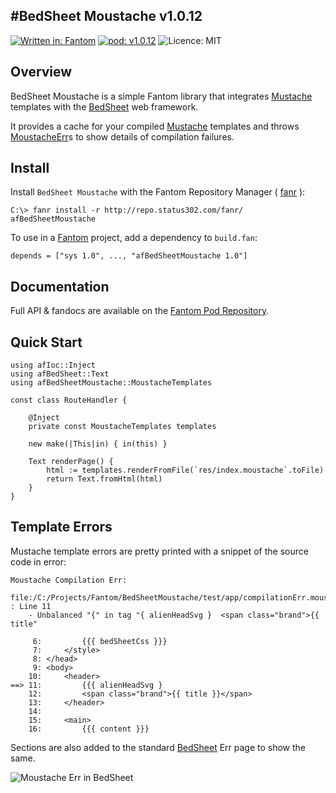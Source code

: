 #BedSheet Moustache v1.0.12
---
[![Written in: Fantom](http://img.shields.io/badge/written%20in-Fantom-lightgray.svg)](http://fantom.org/)
[![pod: v1.0.12](http://img.shields.io/badge/pod-v1.0.12-yellow.svg)](http://www.fantomfactory.org/pods/afBedSheetMoustache)
![Licence: MIT](http://img.shields.io/badge/licence-MIT-blue.svg)

## Overview

BedSheet Moustache is a simple Fantom library that integrates [Mustache](https://bitbucket.org/xored/mustache/) templates with the [BedSheet](http://pods.fantomfactory.org/pods/afBedSheet) web framework.

It provides a cache for your compiled [Mustache](https://bitbucket.org/xored/mustache/) templates and throws [MoustacheErr](http://pods.fantomfactory.org/pods/afBedSheetMoustache/api/MoustacheErr)s to show details of compilation failures.

## Install

Install `BedSheet Moustache` with the Fantom Repository Manager ( [fanr](http://fantom.org/doc/docFanr/Tool.html#install) ):

    C:\> fanr install -r http://repo.status302.com/fanr/ afBedSheetMoustache

To use in a [Fantom](http://fantom.org/) project, add a dependency to `build.fan`:

    depends = ["sys 1.0", ..., "afBedSheetMoustache 1.0"]

## Documentation

Full API & fandocs are available on the [Fantom Pod Repository](http://pods.fantomfactory.org/pods/afBedSheetMoustache/).

## Quick Start

```
using afIoc::Inject
using afBedSheet::Text
using afBedSheetMoustache::MoustacheTemplates

const class RouteHandler {

    @Inject
    private const MoustacheTemplates templates

    new make(|This|in) { in(this) }

    Text renderPage() {
        html := templates.renderFromFile(`res/index.moustache`.toFile)
        return Text.fromHtml(html)
    }
}
```

## Template Errors

Mustache template errors are pretty printed with a snippet of the source code in error:

```
Moustache Compilation Err:
  file:/C:/Projects/Fantom/BedSheetMoustache/test/app/compilationErr.moustache : Line 11
    - Unbalanced "{" in tag "{ alienHeadSvg }  <span class="brand">{{ title"

     6:         {{{ bedSheetCss }}}
     7:     </style>
     8: </head>
     9: <body>
    10:     <header>
==> 11:         {{{ alienHeadSvg }
    12:         <span class="brand">{{ title }}</span>
    13:     </header>
    14:
    15:     <main>
    16:         {{{ content }}}
```

Sections are also added to the standard [BedSheet](http://pods.fantomfactory.org/pods/afBedSheet) Err page to show the same.

![Moustache Err in BedSheet](moustacheErr.png)

